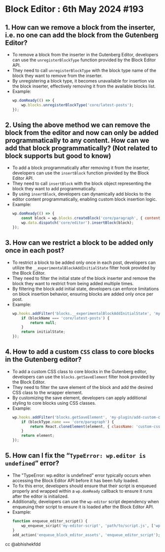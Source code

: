 # Block Editor : 6th May 2024 #193
## 1. How can we remove a block from the inserter, i.e. no one can add the block from the Gutenberg Editor?
   - To remove a block from the inserter in the Gutenberg Editor, developers can use the `unregisterBlockType` function provided by the Block Editor API.
   - They need to call `unregisterBlockType` with the block type name of the block they want to remove from the inserter.
   - By unregistering a block type, it becomes unavailable for insertion via the block inserter, effectively removing it from the available blocks list.
   - Example:
     ```jsx
     wp.domReady(() => {
         wp.blocks.unregisterBlockType('core/latest-posts');
     });
     ```

## 2. Using the above method we can remove the block from the editor and now can only be added programmatically to any content. How can we add that block programmatically? (Not related to block supports but good to know)
   - To add a block programmatically after removing it from the inserter, developers can use the `insertBlock` function provided by the Block Editor API.
   - They need to call `insertBlock` with the block object representing the block they want to add programmatically.
   - By using `insertBlock`, developers can dynamically add blocks to the editor content programmatically, enabling custom block insertion logic.
   - Example:
     ```jsx
     wp.domReady(() => {
         const block = wp.blocks.createBlock('core/paragraph', { content: 'Hello, world!' });
         wp.data.dispatch('core/editor').insertBlock(block);
     });
     ```


## 3. How can we restrict a block to be added only once in each post?
   - To restrict a block to be added only once in each post, developers can utilize the `__experimentalBlockAddInitialState` filter hook provided by the Block Editor.
   - They need to filter the initial state of the block inserter and remove the block they want to restrict from being added multiple times.
   - By filtering the block add initial state, developers can enforce limitations on block insertion behavior, ensuring blocks are added only once per post.
   - Example:
     ```jsx
     wp.hooks.addFilter('blocks.__experimentalBlockAddInitialState', 'my-plugin/limit-block-addition', (initialState, blockName) => {
         if (blockName === 'core/latest-posts') {
             return null;
         }
         return initialState;
     });
     ```

## 4. How to add a custom `CSS` class to core blocks in the Gutenberg editor?
   - To add a custom CSS class to core blocks in the Gutenberg editor, developers can use the `blocks.getSaveElement` filter hook provided by the Block Editor.
   - They need to filter the save element of the block and add the desired CSS class to the wrapper element.
   - By customizing the save element, developers can apply additional styling to core blocks using CSS classes.
   - Example:
     ```jsx
     wp.hooks.addFilter('blocks.getSaveElement', 'my-plugin/add-custom-css-class', (element, blockType, attributes) => {
         if (blockType.name === 'core/paragraph') {
             return React.cloneElement(element, { className: 'custom-css-class' });
         }
         return element;
     });
     ```

## 5. How can I fix the “`TypeError: wp.editor is undefined`” error?
  - The "TypeError: wp.editor is undefined" error typically occurs when accessing the Block Editor API before it has been fully loaded.
   - To fix this error, developers should ensure that their script is enqueued properly and wrapped within a `wp.domReady` callback to ensure it runs after the editor is initialized.
   - Additionally, developers can use the `wp-editor` script dependency when enqueuing their script to ensure it is loaded after the Block Editor API.
   - Example:
     ```php
     function enqueue_editor_script() {
         wp_enqueue_script('my-editor-script', 'path/to/script.js', ['wp-editor'], null, true);
     }
     add_action('enqueue_block_editor_assets', 'enqueue_editor_script');
     ```

cc @abhishekfdd